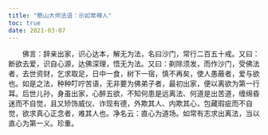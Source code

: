 ```yaml
---
title: "憨山大师法语：示如常禅人"
toc: true
date: 2021-03-07
---
```


　　佛言：辞亲出家，识心达本，解无为法，名曰沙门，常行二百五十戒。又曰：断欲去爱，识自心源，达佛深理，悟无为法。又曰：剃除须发，而作沙门，受佛法者，去世资财，乞求取足，日中一食，树下一宿，慎不再矣，使人愚蔽者，爱与欲也。如是之法，种种叮咛苦语，无非要为佛弟子者，最初出家，便以离欲为第一行耳。后世儿孙，身虽出家，心醉五欲，不知何患是远离法、何道是出苦道，缠绵昏迷而不自觉，且又矫饰威仪、诈现有德，外欺其人、内欺其心，包藏瑕疵而不自觉，欲求真心正念者，难其人也。净名云：直心为道场。如常有志求出离法，当以直心为第一义。珍重。

